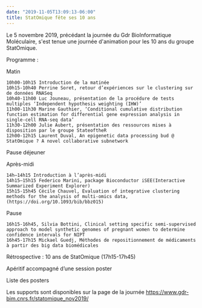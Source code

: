 ```yaml
---
date: "2019-11-05T13:09:13-06:00"
title: StatOmique fête ses 10 ans
---
```


Le 5 novembre 2019, précédant la journée du Gdr BioInformatique Moléculaire, s'est tenue une journée d'animation pour les 10 ans du groupe StatOmique.

Programme :


Matin

    10h00-10h15 Introduction de la matinée
    10h15-10h40 Perrine Soret, retour d’expériences sur le clustering sur de données RNASeq
    10h40-11h00 Luc Jouneau, présentation de la procédure de tests multiples ‘Independent hypothesis weighting (IHW)’
    11h00-11h30 Marine Gauthier, ‘Conditional cumulative distribution function estimation for differential gene expression analysis in single-cell RNA-seq data’
    11h30-12h00 Julie Aubert, présentation des ressources mises à disposition par le groupe StateoftheR
    12h00-12h15 Laurent Duval, An epigenetic data processing bud @ StatOmique ? A novel collaborative subnetwork

Pause déjeuner

Après-midi

    14h–14h15 Introduction à l’après-midi
    14h15–15h15 Federico Marini, package Bioconductor iSEE(Interactive Summarized Experiment Explorer)
    15h15-15h45 Cécile Chauvel, Evaluation of integrative clustering methods for the analysis of multi-omics data, (https://doi.org/10.1093/bib/bbz015)

Pause

    16h15-16h45, Silvia Bottini, Clinical setting specific semi-supervised approach to model synthetic genomes of pregnant women to determine confidence intervals for NIPT
    16h45-17h15 Mickael Guedj, Méthodes de repositionnement de médicaments à partir des big data biomédicales

Rétrospective : 10 ans de StatOmique (17h15-17h45)

Apéritif accompagné d’une session poster

Liste des posters

Les supports sont disponibles sur la page de la journée https://www.gdr-bim.cnrs.fr/statomique_nov2019/


